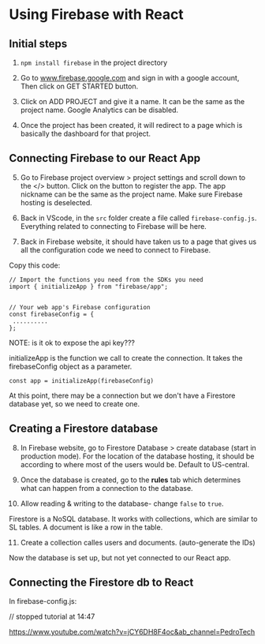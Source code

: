 # Using Firebase with React

## Initial steps

1. `npm install firebase` in the project directory

2. Go to www.firebase.google.com and sign in with a google account, Then click on GET STARTED button. 

3. Click on ADD PROJECT and give it a name. It can be the same as the project name. Google Analytics can be disabled. 

4. Once the project has been created, it will redirect to a page which is basically the dashboard for that project. 

## Connecting Firebase to our React App

5. Go to Firebase project overview > project settings and scroll down to the </> button. Click on the button to register the app. The app nickname can be the same as the project name. Make sure Firebase hosting is deselected. 

6. Back in VScode, in the `src` folder create a file called `firebase-config.js`. Everything related to connecting to Firebase will be here. 

7. Back in Firebase website, it should have taken us to a page that gives us all the configuration code we need to connect to Firebase. 

Copy this code:
```
// Import the functions you need from the SDKs you need
import { initializeApp } from "firebase/app";


// Your web app's Firebase configuration
const firebaseConfig = {
 ..........
};
```

NOTE: is it ok to expose the api key???

initializeApp is the function we call to create the connection. It takes the firebaseConfig object as a parameter. 

`const app = initializeApp(firebaseConfig)`

At this point, there may be a connection but we don't have a Firestore database yet, so we need to create one. 

## Creating a Firestore database

8. In Firebase website, go to Firestore Database > create database (start in production mode). For the location of the database hosting, it should be according to where most of the users would be. Default to US-central.

9. Once the database is created, go to the **rules** tab which determines what can happen from a connection to the database. 

10. Allow reading & writing to the database- change `false` to `true`.

Firestore is a NoSQL database. It works with collections, which are similar to SL tables. A document is like a row in the table.

11. Create a collection calles users and documents. (auto-generate the IDs)

Now the database is set up, but not yet connected to our React app. 

## Connecting the Firestore db to React

In firebase-config.js: 


// stopped tutorial at 14:47

https://www.youtube.com/watch?v=jCY6DH8F4oc&ab_channel=PedroTech


